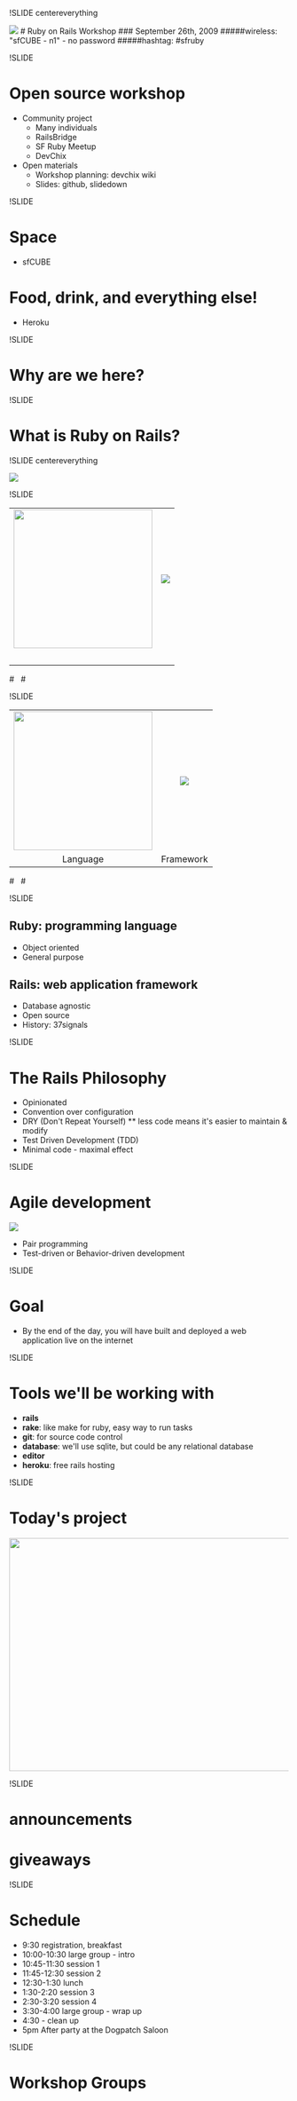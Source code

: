 !SLIDE centereverything

<img src="img/railsbridge_logo.png">
# Ruby on Rails Workshop
### September 26th, 2009
#####wireless: "sfCUBE - n1" - no password
#####hashtag: #sfruby

!SLIDE

# Open source workshop
* Community project
  * Many individuals 
  * RailsBridge
  * SF Ruby Meetup
  * DevChix
* Open materials
  * Workshop planning: devchix wiki
  * Slides: github, slidedown

!SLIDE
# Space
* sfCUBE
# Food, drink, and everything else!
* Heroku

!SLIDE

# Why are we here?

!SLIDE

# What is Ruby on Rails?

!SLIDE centereverything

<img src="img/web-application.png">

!SLIDE

<table width="100%">
<tr>
<td align="center">
<img src="img/ruby-logo.jpg" width="250">
</td>
<td align="center">
<img src="img/rails_logo.jpg">
</td>
</tr>
<tr>
<td>&nbsp;</td>
<td>&nbsp;</td>
</tr>
</table>
# &nbsp;
# &nbsp;

!SLIDE

<table width="100%">
<tr>
<td align="center">
<img src="img/ruby-logo.jpg" width="250">
</td>
<td align="center">
<img src="img/rails_logo.jpg">
</td>
</tr>
<tr>
<td align="center">
<span class="big-text">Language</span>
</td>
<td align="center">
<span class="big-text">Framework</span>
</td>
</tr>
</table>
# &nbsp;
# &nbsp;

!SLIDE

## Ruby: programming language
* Object oriented
* General purpose

## Rails: web application framework
* Database agnostic
* Open source
* History: 37signals

!SLIDE
# The Rails Philosophy
* Opinionated
* Convention over configuration
* DRY (Don't Repeat Yourself)
** less code means it's easier to maintain & modify
* Test Driven Development (TDD)
* Minimal code - maximal effect

!SLIDE
# Agile development

<img src="http://img.skitch.com/20090801-jafkfs4eeawy19k9f3mjknb4ht.jpg"/>

* Pair programming
* Test-driven or Behavior-driven development


!SLIDE
# Goal
* By the end of the day, you will have built and deployed a web application live on the internet

!SLIDE
# Tools we'll be working with
* **rails**
* **rake**: like make for ruby, easy way to run tasks
* **git**: for source code control
* **database**: we'll use sqlite, but could be any relational database 
* **editor**
* **heroku**: free rails hosting

!SLIDE
# Today's project
<a href="http://www.ultrasaurus.com/rubyworkshop/app_design/"><img src="http://www.ultrasaurus.com/rubyworkshop/app_design/unauthenticated_home-0.jpg" width="946" height="420"/></a>

!SLIDE 
# announcements
# giveaways

!SLIDE 
# Schedule
* 9:30 registration, breakfast
* 10:00-10:30 large group - intro
* 10:45-11:30 session 1
* 11:45-12:30 session 2
* 12:30-1:30 lunch
* 1:30-2:20 session 3
* 2:30-3:20 session 4
* 3:30-4:00 large group - wrap up
* 4:30 - clean up
* 5pm After party at the Dogpatch Saloon

!SLIDE 

# Workshop Groups

